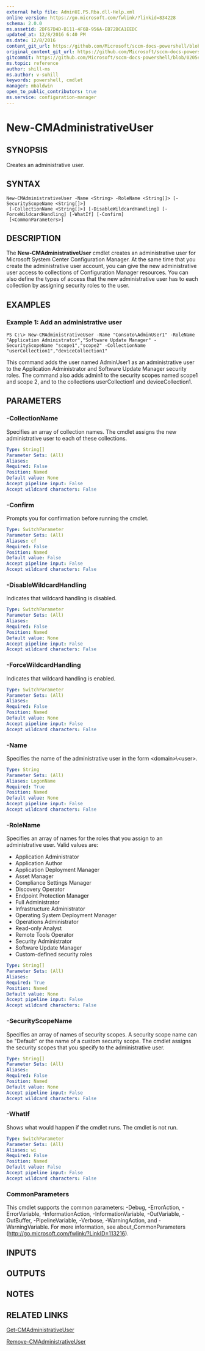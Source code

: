 ```yaml
---
external help file: AdminUI.PS.Rba.dll-Help.xml
online version: https://go.microsoft.com/fwlink/?linkid=834228
schema: 2.0.0
ms.assetid: 2DF67D4D-B111-4F6B-956A-EB72BCA1EEDC
updated_at: 12/8/2016 6:40 PM
ms.date: 12/8/2016
content_git_url: https://github.com/Microsoft/sccm-docs-powershell/blob/live/sccm-cmdlets/ConfigurationManager/vlatest/New-CMAdministrativeUser.md
original_content_git_url: https://github.com/Microsoft/sccm-docs-powershell/blob/live/sccm-cmdlets/ConfigurationManager/vlatest/New-CMAdministrativeUser.md
gitcommit: https://github.com/Microsoft/sccm-docs-powershell/blob/0205e569abecf1b4e1b2b342947b87a3691b29a5/sccm-cmdlets/ConfigurationManager/vlatest/New-CMAdministrativeUser.md
ms.topic: reference
author: shill-ms
ms.author: v-suhill
keywords: powershell, cmdlet
manager: mbaldwin
open_to_public_contributors: true
ms.service: configuration-manager
---
```


# New-CMAdministrativeUser

## SYNOPSIS
Creates an administrative user.

## SYNTAX

```
New-CMAdministrativeUser -Name <String> -RoleName <String[]> [-SecurityScopeName <String[]>]
 [-CollectionName <String[]>] [-DisableWildcardHandling] [-ForceWildcardHandling] [-WhatIf] [-Confirm]
 [<CommonParameters>]
```

## DESCRIPTION
The **New-CMAdministrativeUser** cmdlet creates an administrative user for Microsoft System Center Configuration Manager.
At the same time that you create the administrative user account, you can give the new administrative user access to collections of Configuration Manager resources.
You can also define the types of access that the new administrative user has to each collection by assigning security roles to the user.

## EXAMPLES

### Example 1: Add an administrative user
```
PS C:\> New-CMAdministrativeUser -Name "Consoto\AdminUser1" -RoleName "Application Administrator","Software Update Manager" -SecurityScopeName "scope1","scope2" -CollectionName "userCollection1","deviceCollection1"
```

This command adds the user named AdminUser1 as an administrative user to the Application Administrator and Software Update Manager security roles.
The command also adds admin1 to the security scopes named scope1 and scope 2, and to the collections userCollection1 and deviceCollection1.

## PARAMETERS

### -CollectionName
Specifies an array of collection names.
The cmdlet assigns the new administrative user to each of these collections.

```yaml
Type: String[]
Parameter Sets: (All)
Aliases: 
Required: False
Position: Named
Default value: None
Accept pipeline input: False
Accept wildcard characters: False
```

### -Confirm
Prompts you for confirmation before running the cmdlet.

```yaml
Type: SwitchParameter
Parameter Sets: (All)
Aliases: cf
Required: False
Position: Named
Default value: False
Accept pipeline input: False
Accept wildcard characters: False
```

### -DisableWildcardHandling
Indicates that wildcard handling is disabled.

```yaml
Type: SwitchParameter
Parameter Sets: (All)
Aliases: 
Required: False
Position: Named
Default value: None
Accept pipeline input: False
Accept wildcard characters: False
```

### -ForceWildcardHandling
Indicates that wildcard handling is enabled.

```yaml
Type: SwitchParameter
Parameter Sets: (All)
Aliases: 
Required: False
Position: Named
Default value: None
Accept pipeline input: False
Accept wildcard characters: False
```

### -Name
Specifies the name of the administrative user in the form \<domain\>\\\<user\>.

```yaml
Type: String
Parameter Sets: (All)
Aliases: LogonName
Required: True
Position: Named
Default value: None
Accept pipeline input: False
Accept wildcard characters: False
```

### -RoleName
Specifies an array of names for the roles that you assign to an administrative user.
Valid values are:

- Application Administrator
- Application Author
- Application Deployment Manager
- Asset Manager
- Compliance Settings Manager
- Discovery Operator
- Endpoint Protection Manager
- Full Administrator
- Infrastructure Administrator
- Operating System Deployment Manager
- Operations Administrator
- Read-only Analyst
- Remote Tools Operator
- Security Administrator
- Software Update Manager
- Custom-defined security roles

```yaml
Type: String[]
Parameter Sets: (All)
Aliases: 
Required: True
Position: Named
Default value: None
Accept pipeline input: False
Accept wildcard characters: False
```

### -SecurityScopeName
Specifies an array of names of security scopes.
A security scope name can be "Default" or the name of a custom security scope.
The cmdlet assigns the security scopes that you specify to the administrative user.

```yaml
Type: String[]
Parameter Sets: (All)
Aliases: 
Required: False
Position: Named
Default value: None
Accept pipeline input: False
Accept wildcard characters: False
```

### -WhatIf
Shows what would happen if the cmdlet runs.
The cmdlet is not run.

```yaml
Type: SwitchParameter
Parameter Sets: (All)
Aliases: wi
Required: False
Position: Named
Default value: False
Accept pipeline input: False
Accept wildcard characters: False
```

### CommonParameters
This cmdlet supports the common parameters: -Debug, -ErrorAction, -ErrorVariable, -InformationAction, -InformationVariable, -OutVariable, -OutBuffer, -PipelineVariable, -Verbose, -WarningAction, and -WarningVariable. For more information, see about_CommonParameters (http://go.microsoft.com/fwlink/?LinkID=113216).

## INPUTS

## OUTPUTS

## NOTES

## RELATED LINKS

[Get-CMAdministrativeUser](xref:ConfigurationManager/vlatest/Get-CMAdministrativeUser.md)

[Remove-CMAdministrativeUser](xref:ConfigurationManager/vlatest/Remove-CMAdministrativeUser.md)


